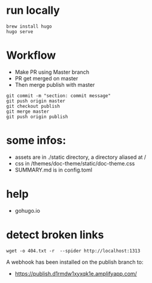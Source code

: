 # run locally

```
brew install hugo
hugo serve
```

# Workflow

- Make PR using Master branch
- PR get merged on master
- Then merge publish with master

```
git commit -m "section: commit message"
git push origin master
git checkout publish
git merge master
git push origin publish
```

# some infos:

- assets are in ./static directory, a directory aliased at /
- css in /themes/doc-theme/static/doc-theme.css
- SUMMARY.md is in config.toml


# help

- gohugo.io


# detect broken links

```
wget -o 404.txt -r  --spider http://localhost:1313
```

A webhook has been installed on the publish branch to:
- https://publish.d1rmdw1xyxqk1e.amplifyapp.com/
